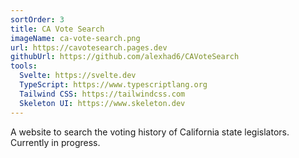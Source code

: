```yaml
---
sortOrder: 3
title: CA Vote Search
imageName: ca-vote-search.png
url: https://cavotesearch.pages.dev
githubUrl: https://github.com/alexhad6/CAVoteSearch
tools:
  Svelte: https://svelte.dev
  TypeScript: https://www.typescriptlang.org
  Tailwind CSS: https://tailwindcss.com
  Skeleton UI: https://www.skeleton.dev
---
```


A website to search the voting history of California state legislators. Currently in
progress.
